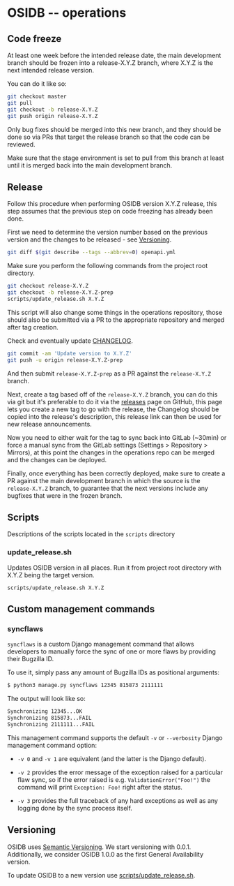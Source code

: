# OSIDB -- operations

## Code freeze

At least one week before the intended release date, the main development branch should be frozen into
a release-X.Y.Z branch, where X.Y.Z is the next intended release version.

You can do it like so:

```bash
git checkout master
git pull
git checkout -b release-X.Y.Z
git push origin release-X.Y.Z
```

Only bug fixes should be merged into this new branch, and they should be done so via PRs that target
the release branch so that the code can be reviewed.

Make sure that the stage environment is set to pull from this branch at least until it is merged
back into the main development branch.

## Release

Follow this procedure when performing OSIDB version X.Y.Z release, this step assumes that
the previous step on code freezing has already been done.

First we need to determine the version number based on the previous version
and the changes to be released - see [Versioning](#Versioning).

```bash
git diff $(git describe --tags --abbrev=0) openapi.yml
```

Make sure you perform the following commands from the project root directory.

```bash
git checkout release-X.Y.Z
git checkout -b release-X.Y.Z-prep
scripts/update_release.sh X.Y.Z
```

This script will also change some things in the operations repository, those should
also be submitted via a PR to the appropriate repository and merged after tag creation.

Check and eventually update [CHANGELOG](../CHANGELOG.md).

```bash
git commit -am 'Update version to X.Y.Z'
git push -u origin release-X.Y.Z-prep
```

And then submit `release-X.Y.Z-prep` as a PR against the `release-X.Y.Z` branch.

Next, create a tag based off of the `release-X.Y.Z` branch, you can do this via git
but it's preferable to do it via the [releases](https://github.com/RedHatProductSecurity/osidb/releases) page on GitHub,
this page lets you create a new tag to go with the release, the Changelog should be copied
into the release's description, this release link can then be used for new release announcements.

Now you need to either wait for the tag to sync back into GitLab (~30min) or force a manual sync
from the GitLab settings (Settings > Repository > Mirrors), at this point the changes in the
operations repo can be merged and the changes can be deployed.

Finally, once everything has been correctly deployed, make sure to create a PR against the
main development branch in which the source is the `release-X.Y.Z` branch, to guarantee that
the next versions include any bugfixes that were in the frozen branch.

## Scripts

Descriptions of the scripts located in the `scripts` directory

### update_release.sh

Updates OSIDB version in all places. Run it from project root directory with X.Y.Z being the target version.

```
scripts/update_release.sh X.Y.Z
```

## Custom management commands

### syncflaws

`syncflaws` is a custom Django management command that allows developers to
manually force the sync of one or more flaws by providing their Bugzilla ID.

To use it, simply pass any amount of Bugzilla IDs as positional arguments:

```bash
$ python3 manage.py syncflaws 12345 815873 2111111
```

The output will look like so:

```bash
Synchronizing 12345...OK
Synchronizing 815873...FAIL
Synchronizing 2111111...FAIL
```

This management command supports the default `-v` or `--verbosity` Django
management command option:

* `-v 0` and `-v 1` are equivalent (and the latter is the Django default).

* `-v 2` provides the error message of the exception raised for a particular
  flaw sync, so if the error raised is e.g. `ValidationError("Foo!")` the
  command will print `Exception: Foo!` right after the status.

* `-v 3` provides the full traceback of any hard exceptions as well as any
  logging done by the sync process itself.

## Versioning

OSIDB uses [Semantic Versioning](https://semver.org/). We start versioning with 0.0.1.
Additionally, we consider OSIDB 1.0.0 as the first General Availability version.

To update OSIDB to a new version use [scripts/update_release.sh](../../scripts/update_release.sh).
